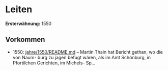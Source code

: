 # Leiten

**Ersterwähnung:** 1550

## Vorkommen
- 1550: [jahre/1550/README.md](../jahre/1550/README.md) – Martin Thain hat Bericht gethan, wo die von Naum-
burg zu jagen befugt wären, als im Amt Schönburg, in
Pfortiſchen Gerichten, im Michels- Sp...
